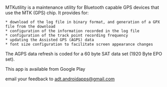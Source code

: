 MTKutility is a maintenance utility for Bluetooth capable GPS devices that use the  MTK (GPS) chip. It provides for:

    * download of the log file in binary format, and generation of a GPX file from the download
    * configuration of the information recorded in the log file
    * configuration of the track point recording frequency
    * updating the Assisted GPS (AGPS) data
	* font size configuration to facilitate screen appearance changes

The AGPS data refresh is coded for a 60 byte SAT data set (1920 Byte EPO set).

This app is available from Google Play

email your feedback to adt.androidapps@gmail.com    